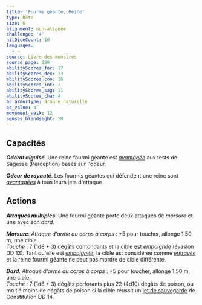 ```yaml
---
title: 'Fourmi géante, Reine'
type: Bête
size: G
alignment: non-alignée
challenge: '4'
hitDiceCount: 10
languages:
  - —
source: Livre des monstres
source_page: 199
abilityScores_for: 17
abilityScores_dex: 13
abilityScores_con: 16
abilityScores_int: 2
abilityScores_sag: 11
abilityScores_cha: 4
ac_armorType: armure naturelle
ac_value: 4
movement_walk: 12
senses_blindsight: 18
---
```

## Capacités
_**Odorat aiguisé**_. Une reine fourmi géante est [_avantagée_](/utiliser-les-caracteristiques/#avantage-et-desavantage) aux tests de Sagesse (Perception) basés sur l'odeur.

_**Odeur de royauté**_. Les fourmis géantes qui défendent une reine sont [_avantagées_](/utiliser-les-caracteristiques/#avantage-et-desavantage) à tous leurs jets d'attaque.

## Actions
_**Attaques multiples**_. Une fourmi géante porte deux attaques de _morsure_ et une avec son _dard_.

_**Morsure**_. _Attaque d'arme au corps à corps_ : +5 pour toucher, allonge 1,50 m, une cible.  
_Touché_ : 7 (1d8 + 3) dégâts contondants et la cible est [_empoignée_](/gerer-la-sante-du-personnage/#empoigne) (évasion DD 13). Tant qu'elle est [_empoignée_](/gerer-la-sante-du-personnage/#empoigne), la cible est considérée comme [_entravée_](/gerer-la-sante-du-personnage/#entrave) et la reine fourmi géante ne peut pas mordre de cible différente.

_**Dard**_. _Attaque d'arme au corps à corps_ : +5 pour toucher, allonge 1,50 m, une cible.  
_Touché_ : 7 (1d8 + 3) dégâts perforants plus 22 (4d10) dégâts de poison, ou moitié moins de dégâts de poison si la cible réussit un [jet de sauvegarde](/utiliser-les-caracteristiques/#jets-de-sauvegarde) de Constitution DD 14.
